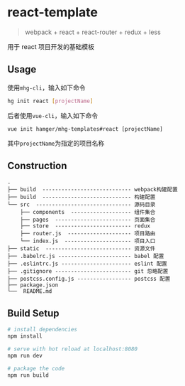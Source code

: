 # react-template
> webpack + react + react-router + redux + less

用于 react 项目开发的基础模板

## Usage
使用`mhg-cli`，输入如下命令
```bash
hg init react [projectName]
```
后者使用`vue-cli`，输入如下命令
```
vue init hamger/mhg-templates#react [projectName]
```
其中`projectName`为指定的项目名称

## Construction
```
.
├── build  ---------------------------- webpack构建配置
├── build  ---------------------------- 构建配置
└── src  ------------------------------ 源码目录
    ├── components  ------------------- 组件集合
    ├── pages  ------------------------ 页面集合
    ├── store  ------------------------ redux
    ├── router.js  -------------------- 项目路由
    └── index.js  --------------------- 项目入口
├── static  --------------------------- 资源文件
├── .babelrc.js ----------------------- babel 配置
├── .eslintrc.js ---------------------- eslint 配置
├── .gitignore ------------------------ git 忽略配置
├── postcss.config.js ----------------- postcss 配置
├── package.json
└──  README.md
```

## Build Setup
``` bash
# install dependencies
npm install

# serve with hot reload at localhost:8080
npm run dev

# package the code
npm run build
```
